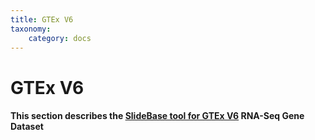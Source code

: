 ```yaml
---
title: GTEx V6
taxonomy:
    category: docs
---
```



# GTEx V6


#### This section describes the [SlideBase tool for GTEx V6](http://slidebase.binf.ku.dk/gtex) RNA-Seq Gene Dataset